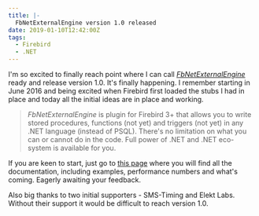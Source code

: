 ```yaml
---
title: |-
  FbNetExternalEngine version 1.0 released
date: 2019-01-10T12:42:00Z
tags:
  - Firebird
  - .NET
---
```

I'm so excited to finally reach point where I can call [_FbNetExternalEngine_][1] ready and release version 1.0. It's finally happening. I remember starting in June 2016 and being excited when Firebird first loaded the stubs I had in place and today all the initial ideas are in place and working.

<!-- excerpt --> 

> _FbNetExternalEngine_ is plugin for Firebird 3+ that allows you to write stored procedures, functions (not yet) and triggers (not yet) in any .NET language (instead of PSQL). There's no limitation on what you can or cannot do in the code. Full power of .NET and .NET eco-system is available for you.

If you are keen to start, just go to [this page][1] where you will find all the documentation, including examples, performance numbers and what's coming. Eagerly awaiting your feedback. 

Also big thanks to two initial supporters - SMS-Timing and Elekt Labs. Without their support it would be difficult to reach version 1.0.  

[1]: /tools/fb-net-external-engine